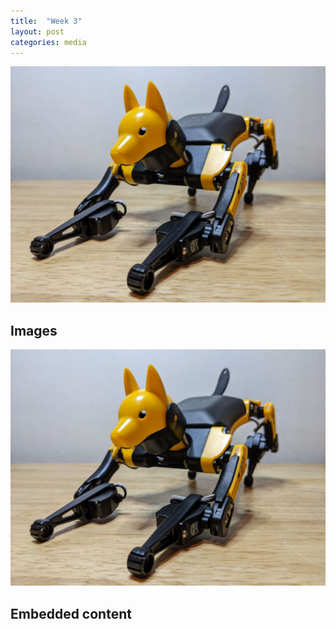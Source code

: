 ```yaml
---
title:  "Week 3"
layout: post
categories: media
---
```


![Bittle](/assets/Bittle.jpg)

## Images
 ![Bittle](/assets/Bittle.jpg)

## Embedded content


